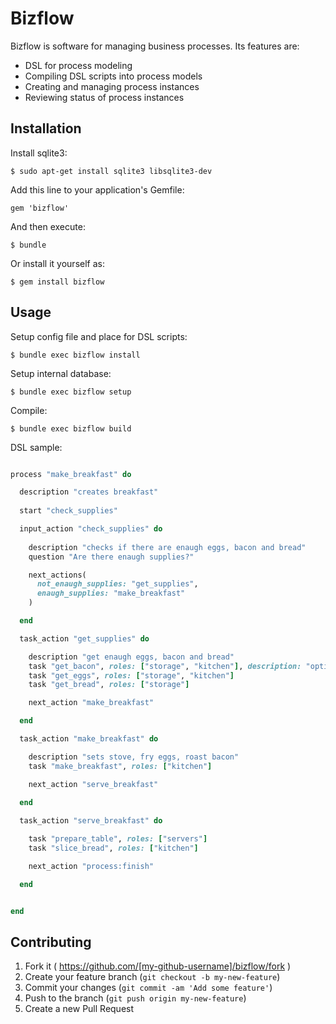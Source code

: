 # Bizflow

Bizflow is software for managing business processes.
Its features are:
 - DSL for process modeling
 - Compiling DSL scripts into process models
 - Creating and managing process instances
 - Reviewing status of process instances

## Installation

Install sqlite3:

    $ sudo apt-get install sqlite3 libsqlite3-dev

Add this line to your application's Gemfile:

    gem 'bizflow'

And then execute:

    $ bundle

Or install it yourself as:

    $ gem install bizflow

## Usage

Setup config file and place for DSL scripts:

    $ bundle exec bizflow install

Setup internal database:
  
    $ bundle exec bizflow setup

Compile:

    $ bundle exec bizflow build

DSL sample:

```ruby

process "make_breakfast" do

  description "creates breakfast"
  
  start "check_supplies"

  input_action "check_supplies" do
    
    description "checks if there are enaugh eggs, bacon and bread"
    question "Are there enaugh supplies?"

    next_actions(
      not_enaugh_supplies: "get_supplies",
      enaugh_supplies: "make_breakfast"
    )

  end

  task_action "get_supplies" do

    description "get enaugh eggs, bacon and bread"
    task "get_bacon", roles: ["storage", "kitchen"], description: "optional description", auto_assign: true
    task "get_eggs", roles: ["storage", "kitchen"]
    task "get_bread", roles: ["storage"]

    next_action "make_breakfast"

  end

  task_action "make_breakfast" do

    description "sets stove, fry eggs, roast bacon"
    task "make_breakfast", roles: ["kitchen"]

    next_action "serve_breakfast"
    
  end

  task_action "serve_breakfast" do

    task "prepare_table", roles: ["servers"]
    task "slice_bread", roles: ["kitchen"]

    next_action "process:finish"

  end


end

```


## Contributing

1. Fork it ( https://github.com/[my-github-username]/bizflow/fork )
2. Create your feature branch (`git checkout -b my-new-feature`)
3. Commit your changes (`git commit -am 'Add some feature'`)
4. Push to the branch (`git push origin my-new-feature`)
5. Create a new Pull Request
